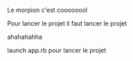 Le morpion c'est coooooool

Pour lancer le projet il faut lancer le projet


ahahahahha

launch app.rb pour lancer le projet